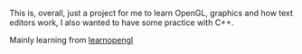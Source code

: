 This is, overall, just a project for me to learn OpenGL, graphics and how text editors work, I also wanted to have some practice with C++.

Mainly learning from [learnopengl](https://learnopengl.com)